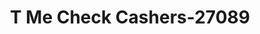 ---
f_zip-code: 30038
f_state-code: GA
title: T Me Check Cashers-27089
f_phone: 770-593-4409
f_city-only: Lithonia
f_address: 2984 Panola Road Lithonia
f_location-unique-id: '27089'
slug: t-me-check-cashers-27089
updated-on: '2024-05-30T13:46:58.046Z'
created-on: '2024-05-30T13:36:59.803Z'
published-on: '2024-05-30T13:54:32.469Z'
f_city-state: cms/city/lithonia-ga.md
f_company: cms/company/t-me-check-cashers.md
f_state: cms/state/georgia.md
layout: '[payday-loan].html'
tags: payday-loan
---